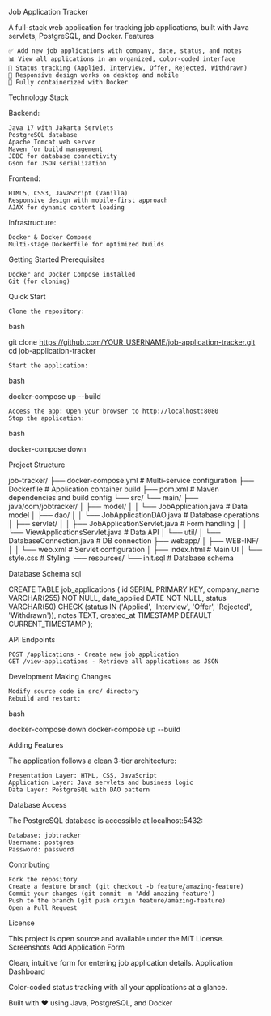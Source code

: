 Job Application Tracker

A full-stack web application for tracking job applications, built with Java servlets, PostgreSQL, and Docker.
Features

    ✅ Add new job applications with company, date, status, and notes
    📊 View all applications in an organized, color-coded interface
    🎯 Status tracking (Applied, Interview, Offer, Rejected, Withdrawn)
    📱 Responsive design works on desktop and mobile
    🐳 Fully containerized with Docker

Technology Stack

Backend:

    Java 17 with Jakarta Servlets
    PostgreSQL database
    Apache Tomcat web server
    Maven for build management
    JDBC for database connectivity
    Gson for JSON serialization

Frontend:

    HTML5, CSS3, JavaScript (Vanilla)
    Responsive design with mobile-first approach
    AJAX for dynamic content loading

Infrastructure:

    Docker & Docker Compose
    Multi-stage Dockerfile for optimized builds

Getting Started
Prerequisites

    Docker and Docker Compose installed
    Git (for cloning)

Quick Start

    Clone the repository:

bash

   git clone https://github.com/YOUR_USERNAME/job-application-tracker.git
   cd job-application-tracker

    Start the application:

bash

   docker-compose up --build

    Access the app: Open your browser to http://localhost:8080
    Stop the application:

bash

   docker-compose down

Project Structure

job-tracker/
├── docker-compose.yml          # Multi-service configuration
├── Dockerfile                  # Application container build
├── pom.xml                    # Maven dependencies and build config
└── src/
    └── main/
        ├── java/com/jobtracker/
        │   ├── model/
        │   │   └── JobApplication.java      # Data model
        │   ├── dao/
        │   │   └── JobApplicationDAO.java   # Database operations
        │   ├── servlet/
        │   │   ├── JobApplicationServlet.java    # Form handling
        │   │   └── ViewApplicationsServlet.java  # Data API
        │   └── util/
        │       └── DatabaseConnection.java      # DB connection
        ├── webapp/
        │   ├── WEB-INF/
        │   │   └── web.xml              # Servlet configuration
        │   ├── index.html               # Main UI
        │   └── style.css               # Styling
        └── resources/
            └── init.sql                # Database schema

Database Schema
sql

CREATE TABLE job_applications (
    id SERIAL PRIMARY KEY,
    company_name VARCHAR(255) NOT NULL,
    date_applied DATE NOT NULL,
    status VARCHAR(50) CHECK (status IN ('Applied', 'Interview', 'Offer', 'Rejected', 'Withdrawn')),
    notes TEXT,
    created_at TIMESTAMP DEFAULT CURRENT_TIMESTAMP
);

API Endpoints

    POST /applications - Create new job application
    GET /view-applications - Retrieve all applications as JSON

Development
Making Changes

    Modify source code in src/ directory
    Rebuild and restart:

bash

   docker-compose down
   docker-compose up --build

Adding Features

The application follows a clean 3-tier architecture:

    Presentation Layer: HTML, CSS, JavaScript
    Application Layer: Java servlets and business logic
    Data Layer: PostgreSQL with DAO pattern

Database Access

The PostgreSQL database is accessible at localhost:5432:

    Database: jobtracker
    Username: postgres
    Password: password

Contributing

    Fork the repository
    Create a feature branch (git checkout -b feature/amazing-feature)
    Commit your changes (git commit -m 'Add amazing feature')
    Push to the branch (git push origin feature/amazing-feature)
    Open a Pull Request

License

This project is open source and available under the MIT License.
Screenshots
Add Application Form

Clean, intuitive form for entering job application details.
Application Dashboard

Color-coded status tracking with all your applications at a glance.

Built with ❤️ using Java, PostgreSQL, and Docker
